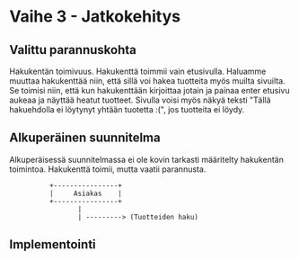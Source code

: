 # Vaihe 3 - Jatkokehitys
## Valittu parannuskohta
Hakukentän toimivuus. Hakukenttä toimmii vain etusivulla. Haluamme muuttaa hakukenttää niin, että sillä voi hakea tuotteita myös muilta sivuilta. 
Se toimisi niin, että kun hakukenttään kirjoittaa jotain ja painaa enter etusivu aukeaa ja näyttää heatut tuotteet. Sivulla voisi myös näkyä teksti 
"Tällä hakuehdolla ei löytynyt yhtään tuotetta :(", jos tuotteita ei löydy.
## Alkuperäinen suunnitelma
Alkuperäisessä suunnitelmassa ei ole kovin tarkasti määritelty hakukentän toimintoa. Hakukenttä toimii, mutta vaatii parannusta.
```
          +----------------+
          |     Asiakas    |
          +----------------+
                 |
                 | ---------> (Tuotteiden haku)
```
## Implementointi
